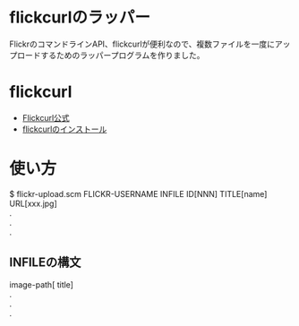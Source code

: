 # flickcurlのラッパー

FlickrのコマンドラインAPI、flickcurlが便利なので、複数ファイルを一度にアップロードするためのラッパープログラムを作りました。

# flickcurl
- [Flickcurl公式](http://librdf.org/flickcurl/)
- [flickcurlのインストール](https://www20.atwiki.jp/kobapan/pages/332.html#id_53b77e44)

# 使い方
$ flickr-upload.scm FLICKR-USERNAME INFILE
ID[NNN] TITLE[name] URL[xxx.jpg]  
.  
.  
.

## INFILEの構文
image-path[ title]  
.  
.  
.

